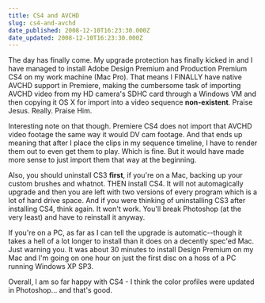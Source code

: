 ```yaml
---
title: CS4 and AVCHD
slug: cs4-and-avchd
date_published: 2008-12-10T16:23:30.000Z
date_updated: 2008-12-10T16:23:30.000Z
---
```


The day has finally come. My upgrade protection has finally kicked in and I have managed to install Adobe Design Premium and Production Premium CS4 on my work machine (Mac Pro). That means I FINALLY have native AVCHD support in Premiere, making the cumbersome task of importing AVCHD video from my HD camera's SDHC card through a Windows VM and then copying it OS X for import into a video sequence **non-existent**. Praise Jesus. Really. Praise Him.

Interesting note on that though. Premiere CS4 does not import that AVCHD video footage the same way it would DV cam footage. And that ends up meaning that after I place the clips in my sequence timeline, I have to render them out to even get them to play. Which is fine. But it would have made more sense to just import them that way at the beginning.

Also, you should uninstall CS3 **first**, if you're on a Mac, backing up your custom brushes and whatnot. THEN install CS4. It will not automagically upgrade and then you are left with two versions of every program which is a lot of hard drive space. And if you were thinking of uninstalling CS3 after installing CS4, think again. It won't work. You'll break Photoshop (at the very least) and have to reinstall it anyway.

If you're on a PC, as far as I can tell the upgrade is automatic--though it takes a hell of a lot longer to install than it does on a decently spec'ed Mac. Just warning you. It was about 30 minutes to install Design Premium on my Mac and I'm going on one hour on just the first disc on a hoss of a PC running Windows XP SP3.

Overall, I am so far happy with CS4 - I think the color profiles were updated in Photoshop... and that's good.
